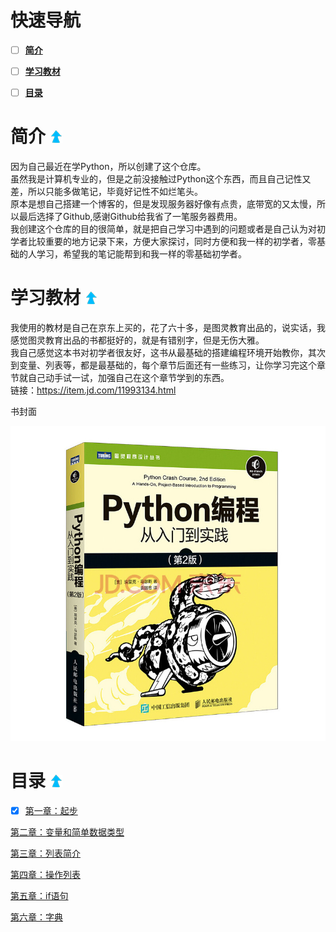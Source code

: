 # 快速导航

- [ ] **[简介](https://github.com/xiaowen-king/Python#%E7%AE%80%E4%BB%8B--)**

- [ ] **[学习教材](https://github.com/xiaowen-king/Python#%E5%AD%A6%E4%B9%A0%E6%95%99%E6%9D%90--)**

- [ ] **[目录](https://github.com/xiaowen-king/Python#%E7%9B%AE%E5%BD%95--)**

# 简介 [ ![返回顶部](images/top.png)](https://github.com/xiaowen-king/Python#%E5%BF%AB%E9%80%9F%E5%AF%BC%E8%88%AA)

因为自己最近在学Python，所以创建了这个仓库。<br>
虽然我是计算机专业的，但是之前没接触过Python这个东西，而且自己记性又差，所以只能多做笔记，毕竟好记性不如烂笔头。<br>
原本是想自己搭建一个博客的，但是发现服务器好像有点贵，底带宽的又太慢，所以最后选择了Github,感谢Github给我省了一笔服务器费用。<br>
我创建这个仓库的目的很简单，就是把自己学习中遇到的问题或者是自己认为对初学者比较重要的地方记录下来，方便大家探讨，同时方便和我一样的初学者，零基础的人学习，希望我的笔记能帮到和我一样的零基础初学者。
 
# 学习教材 [ ![返回顶部](images/top.png)](https://github.com/xiaowen-king/Python#%E5%BF%AB%E9%80%9F%E5%AF%BC%E8%88%AA)

我使用的教材是自己在京东上买的，花了六十多，是图灵教育出品的，说实话，我感觉图灵教育出品的书都挺好的，就是有错别字，但是无伤大雅。<br>
我自己感觉这本书对初学者很友好，这书从最基础的搭建编程环境开始教你，其次到变量、列表等，都是最基础的，每个章节后面还有一些练习，让你学习完这个章节就自己动手试一试，加强自己在这个章节学到的东西。<br>
链接：https://item.jd.com/11993134.html

书封面

![教材封面](/images/fm.jpg)

# 目录 [ ![返回顶部](images/top.png)](https://github.com/xiaowen-king/Python#%E5%BF%AB%E9%80%9F%E5%AF%BC%E8%88%AA)

- [x] [第一章：起步](https://github.com/xiaowen-king/Python/blob/main/%E7%AC%AC%E4%B8%80%E7%AB%A0%EF%BC%9A%E8%B5%B7%E6%AD%A5.md)

[第二章：变量和简单数据类型](https://github.com/xiaowen-king/Python/blob/main/%E7%AC%AC%E4%BA%8C%E7%AB%A0%EF%BC%9A%E5%8F%98%E9%87%8F%E5%92%8C%E7%AE%80%E5%8D%95%E6%95%B0%E6%8D%AE%E7%B1%BB%E5%9E%8B.md)

[第三章：列表简介](https://github.com/xiaowen-king/Python/blob/main/%E7%AC%AC%E4%B8%89%E7%AB%A0%EF%BC%9A%E5%88%97%E8%A1%A8%E7%AE%80%E4%BB%8B.md)

[第四章：操作列表](https://github.com/xiaowen-king/Python/blob/main/%E7%AC%AC%E5%9B%9B%E7%AB%A0%EF%BC%9A%E6%93%8D%E4%BD%9C%E5%88%97%E8%A1%A8.md)

[第五章：if语句](https://github.com/xiaowen-king/Python/blob/main/%E7%AC%AC%E4%BA%94%E7%AB%A0%EF%BC%9Aif%E8%AF%AD%E5%8F%A5.md)

[第六章：字典](https://github.com/xiaowen-king/Python/blob/main/%E7%AC%AC%E5%85%AD%E7%AB%A0%EF%BC%9A%E5%AD%97%E5%85%B8.md)
